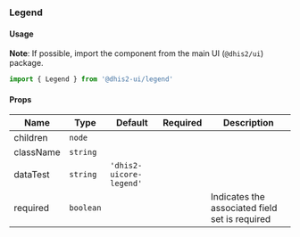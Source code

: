 ### Legend

#### Usage

**Note**: If possible, import the component from the main UI (`@dhis2/ui`) package.

```js
import { Legend } from '@dhis2-ui/legend'
```

#### Props

| Name      | Type      | Default                 | Required | Description                                    |
| --------- | --------- | ----------------------- | -------- | ---------------------------------------------- |
| children  | `node`    |                         |          |                                                |
| className | `string`  |                         |          |                                                |
| dataTest  | `string`  | `'dhis2-uicore-legend'` |          |                                                |
| required  | `boolean` |                         |          | Indicates the associated field set is required |

